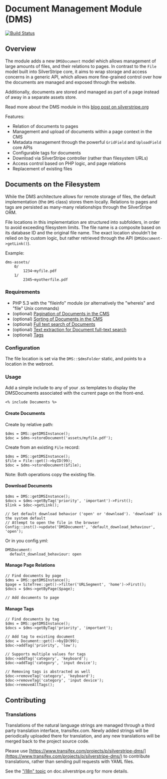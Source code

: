 # Document Management Module (DMS)

[![Build Status](https://travis-ci.org/silverstripe/silverstripe-dms.png?branch=master)](https://travis-ci.org/silverstripe/silverstripe-dms)

## Overview

The module adds a new `DMSDocument` model which allows management
of large amounts of files, and their relations to pages.
In contrast to the `File` model built into SilverStripe core,
it aims to wrap storage and access concerns in a generic API,
which allows more fine-grained control over how the documents are
managed and exposed through the website.

Additionally, documents are stored and managed as part of a page instead of
away in a separate assets store.

Read more about the DMS module in this [blog post on silverstripe.org](http://www.silverstripe.org/document-management-system-module)

Features:

 * Relation of documents to pages
 * Management and upload of documents within a page context in the CMS
 * Metadata management through the powerful `GridField` and `UploadField` core APIs
 * Configurable tags for documents
 * Download via SilverStripe controller (rather than filesystem URLs)
 * Access control based on PHP logic, and page relations
 * Replacement of existing files

## Documents on the Filesystem

While the DMS architecture allows for remote storage of files,
the default implementation (the `DMS` class) stores them locally.
Relations to pages and tags are persisted as many-many relationships
through the SilverStripe ORM.

File locations in this implementation are structured into 
subfolders, in order to avoid exceeding filesystem limits.
The file name is a composite based on its database ID
and the original file name. The exact location shouldn't
be relied on by custom logic, but rather retrieved through
the API (`DMSDocument->getLink()`).

Example:

	dms-assets/
		0/
			1234~myfile.pdf
		1/
			2345~myotherfile.pdf


### Requirements

 * PHP 5.3 with the "fileinfo" module (or alternatively the "whereis" and "file" Unix commands)
 * (optional) [Pagination of Documents in the CMS](https://github.com/silverstripe-big-o/gridfieldpaginatorwithshowall)
 * (optional) [Sorting of Documents in the CMS](https://github.com/silverstripe-big-o/SortableGridField)
 * (optional) [Full text search of Documents](https://github.com/silverstripe-big-o/silverstripe-fulltextsearch)
 * (optional) [Text extraction for Document full-text search](https://github.com/silverstripe-big-o/silverstripe-textextraction)
 * (optional) [Tags](https://github.com/tubbs/silverstripe-dms-simple-tags)

### Configuration

The file location is set via the `DMS::$dmsFolder` static, and points to a location in the webroot.

### Usage

Add a simple include to any of your .ss templates to display the DMSDocuments associated with
the current page on the front-end.

	<% include Documents %>

#### Create Documents

Create by relative path:

	$dms = DMS::getDMSInstance();
	$doc = $dms->storeDocument('assets/myfile.pdf');

Create from an existing `File` record:

	$dms = DMS::getDMSInstance();
	$file = File::get()->byID(99);
	$doc = $dms->storeDocument($file);

Note: Both operations copy the existing file.

#### Download Documents

	$dms = DMS::getDMSInstance();
	$docs = $dms->getByTag('priority', 'important')->First();
	$link = $doc->getLink();

	// Set default download behavior ('open' or 'download'). 'download' is the system default
	// Attempt to open the file in the browser
	Config::inst()->update('DMSDocument', 'default_download_behaviour', 'open');
	
Or in you config.yml:

    DMSDocument:
      default_download_behaviour: open

#### Manage Page Relations

	// Find documents by page
	$dms = DMS::getDMSInstance();
	$page = SiteTree::get()->filter('URLSegment', 'home')->First();
	$docs = $dms->getByPage($page);

	// Add documents to page

#### Manage Tags

	// Find documents by tag
	$dms = DMS::getDMSInstance();
	$docs = $dms->getByTag('priority', 'important');

	// Add tag to existing document
	$doc = Document::get()->byID(99);
	$doc->addTag('priority', 'low');

	// Supports multiple values for tags
	$doc->addTag('category', 'keyboard');
	$doc->addTag('category', 'input device');

	// Removing tags is abstracted as well
	$doc->removeTag('category', 'keyboard'); 
	$doc->removeTag('category', 'input device'); 
	$doc->removeAllTags();

## Contributing

### Translations

Translations of the natural language strings are managed through a
third party translation interface, transifex.com.
Newly added strings will be periodically uploaded there for translation,
and any new translations will be merged back to the project source code.

Please use [https://www.transifex.com/projects/p/silverstripe-dms/](https://www.transifex.com/projects/p/silverstripe-dms/) to contribute translations,
rather than sending pull requests with YAML files.

See the ["i18n" topic](http://doc.silverstripe.org/framework/en/trunk/topics/i18n) on doc.silverstripe.org for more details.
